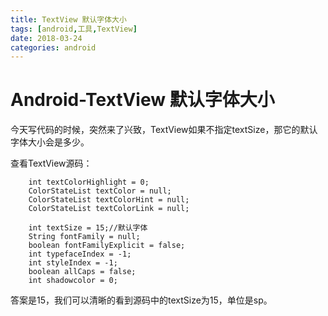 ```yaml
---
title: TextView 默认字体大小
tags: [android,工具,TextView]
date: 2018-03-24
categories: android
---
```


# Android-TextView 默认字体大小


今天写代码的时候，突然来了兴致，TextView如果不指定textSize，那它的默认字体大小会是多少。

<!--more-->

查看TextView源码：
```
  	int textColorHighlight = 0;
    ColorStateList textColor = null;
    ColorStateList textColorHint = null;
    ColorStateList textColorLink = null;
        
	int textSize = 15;//默认字体
    String fontFamily = null;
    boolean fontFamilyExplicit = false;
    int typefaceIndex = -1;
    int styleIndex = -1;
    boolean allCaps = false;
    int shadowcolor = 0;
```

答案是15，我们可以清晰的看到源码中的textSize为15，单位是sp。
